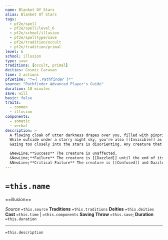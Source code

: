 ```yaml
---
name: Blanket Of Stars
alias: Blanket Of Stars
tags:
  - pf2e/spell
  - pf2e/spell/level_6
  - pf2e/school/illusion
  - pf2e/spelltype/save
  - pf2e/tradition/occult
  - pf2e/tradition/primal
level: 6
school: illusion
type: save
traditions: [occult, primal]
deities: Cosmic Caravan
time: 2 actions
pf2etime: "*⬺{ .Pathfinder }*"
source: "Pathfinder Advanced Player's Guide"
duration: 10 minutes
save: will
basic: false
traits:
  - common
  - illusion
components:
  - somatic
  - verbal
description: >
  A flowing cloak of utter darkness drapes over you, filled with pinpricks of light like distant stars. It imparts the stillness of the cosmos to you, granting you a +2 status bonus to Stealth checks to Hide and Sneak.
  While outside under a starry night sky, you're also [[Invisible]] as long as you remain still. When moving under a starry night sky, you are [[Concealed]] instead.
  Gazing too closely into the stars is disorienting. Any creature that ends its turn adjacent to you must attempt a Will save; this is a mental, visual effect.

  &NewLine;**Success** The creature is unaffected.
  &NewLine;**Failure** The creature is [[Dazzled]] until the end of its next turn.
  &NewLine;**Critical Failure** The creature is [[Confused]] and Dazzled until the end of its next turn.
---
```

# `=this.name`
==illusion==

*Source* `=this.source`
**Traditions** `=this.traditions`
**Deities** `=this.deities`
**Cast** `=this.time` | `=this.components`
**Saving Throw** `=this.save`; **Duration** `=this.duration`

***
`=this.description`